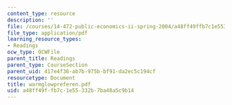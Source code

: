```yaml
---
content_type: resource
description: ''
file: /courses/14-472-public-economics-ii-spring-2004/a48ff49ffb7c1e55332b7ba48a5c9b14_warmglowpreferen.pdf
file_type: application/pdf
learning_resource_types:
- Readings
ocw_type: OCWFile
parent_title: Readings
parent_type: CourseSection
parent_uid: 417e4f36-ab7b-975b-bf91-da2ec5c194cf
resourcetype: Document
title: warmglowpreferen.pdf
uid: a48ff49f-fb7c-1e55-332b-7ba48a5c9b14
---
```

